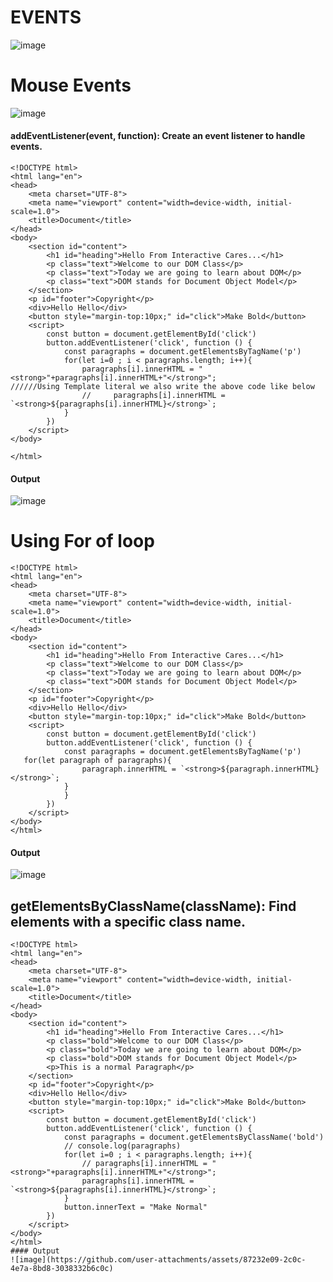 # EVENTS
![image](https://github.com/user-attachments/assets/aa4900ff-6418-4ab0-94ef-aeb0943b90de)
# Mouse Events
![image](https://github.com/user-attachments/assets/b8167244-a45a-419a-9003-e78a904c77ef)

#### addEventListener(event, function): Create an event listener to handle events.
```
<!DOCTYPE html>
<html lang="en">
<head>
    <meta charset="UTF-8">
    <meta name="viewport" content="width=device-width, initial-scale=1.0">
    <title>Document</title>
</head>
<body>
    <section id="content">
        <h1 id="heading">Hello From Interactive Cares...</h1>
        <p class="text">Welcome to our DOM Class</p>
        <p class="text">Today we are going to learn about DOM</p>
        <p class="text">DOM stands for Document Object Model</p>
    </section>
    <p id="footer">Copyright</p>
    <div>Hello Hello</div>
    <button style="margin-top:10px;" id="click">Make Bold</button>
    <script>
        const button = document.getElementById('click')
        button.addEventListener('click', function () {
            const paragraphs = document.getElementsByTagName('p')
            for(let i=0 ; i < paragraphs.length; i++){
                paragraphs[i].innerHTML = "<strong>"+paragraphs[i].innerHTML+"</strong>";
//////Using Template literal we also write the above code like below
                //     paragraphs[i].innerHTML = `<strong>${paragraphs[i].innerHTML}</strong>`;
            }
        })
    </script>
</body>

</html>
```
#### Output
![image](https://github.com/user-attachments/assets/c472e5e0-aecd-4046-a8ec-e2e115df64d5)
# Using For of loop
```
<!DOCTYPE html>
<html lang="en">
<head>
    <meta charset="UTF-8">
    <meta name="viewport" content="width=device-width, initial-scale=1.0">
    <title>Document</title>
</head>
<body>
    <section id="content">
        <h1 id="heading">Hello From Interactive Cares...</h1>
        <p class="text">Welcome to our DOM Class</p>
        <p class="text">Today we are going to learn about DOM</p>
        <p class="text">DOM stands for Document Object Model</p>
    </section>
    <p id="footer">Copyright</p>
    <div>Hello Hello</div>
    <button style="margin-top:10px;" id="click">Make Bold</button>
    <script>
        const button = document.getElementById('click')
        button.addEventListener('click', function () {
            const paragraphs = document.getElementsByTagName('p')
   for(let paragraph of paragraphs){
                paragraph.innerHTML = `<strong>${paragraph.innerHTML}</strong>`;
            }
            }
        })
    </script>
</body>
</html>
```
#### Output
![image](https://github.com/user-attachments/assets/c472e5e0-aecd-4046-a8ec-e2e115df64d5)
## getElementsByClassName(className): Find elements with a specific class name.
```
<!DOCTYPE html>
<html lang="en">
<head>
    <meta charset="UTF-8">
    <meta name="viewport" content="width=device-width, initial-scale=1.0">
    <title>Document</title>
</head>
<body>
    <section id="content">
        <h1 id="heading">Hello From Interactive Cares...</h1>
        <p class="bold">Welcome to our DOM Class</p>
        <p class="bold">Today we are going to learn about DOM</p>
        <p class="bold">DOM stands for Document Object Model</p>
        <p>This is a normal Paragraph</p>
    </section>
    <p id="footer">Copyright</p>
    <div>Hello Hello</div>
    <button style="margin-top:10px;" id="click">Make Bold</button>
    <script>
        const button = document.getElementById('click')
        button.addEventListener('click', function () {
            const paragraphs = document.getElementsByClassName('bold')
            // console.log(paragraphs)
            for(let i=0 ; i < paragraphs.length; i++){
                // paragraphs[i].innerHTML = "<strong>"+paragraphs[i].innerHTML+"</strong>";
                paragraphs[i].innerHTML = `<strong>${paragraphs[i].innerHTML}</strong>`;
            }
            button.innerText = "Make Normal"
        })
    </script>
</body>
</html>
#### Output
![image](https://github.com/user-attachments/assets/87232e09-2c0c-4e7a-8bd8-3038332b6c0c)
